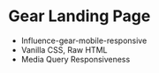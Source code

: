 # Gear Landing Page
* Influence-gear-mobile-responsive
* Vanilla CSS, Raw HTML
* Media Query Responsiveness
